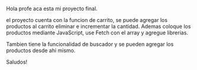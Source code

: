 Hola profe aca esta mi proyecto final.

el proyecto cuenta con la funcion de carrito, se puede agregar los productos al carrito eliminar e incrementar la cantidad. Ademas coloque los productos mediante JavaScript, use Fetch con el array y agregue librerias.

Tambien tiene la funcionalidad de buscador y se pueden agregar los productos desde ahi mismo.

Saludos!
